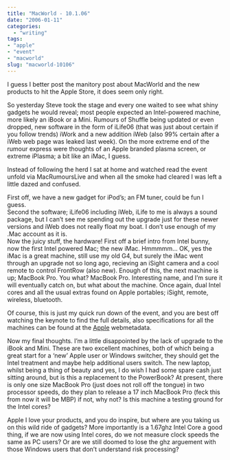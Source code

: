 ```yaml
---
title: "MacWorld - 10.1.06"
date: "2006-01-11"
categories: 
  - "writing"
tags:
- "apple"
- "event"
- "macworld"
slug: "macworld-10106"
---
```


I guess I better post the manitory post about MacWorld and the new products to hit the Apple Store, it does seem only right.  

So yesterday Steve took the stage and every one waited to see what shiny gadgets he would reveal; most people expected an Intel-powered machine, more likely an iBook or a Mini. Rumours of Shuffle being updated or even dropped, new software in the form of iLife06 (that was just about certain if you follow trends) iWork and a new addition iWeb (also 99% certain after a iWeb web page was leaked last week). On the more extreme end of the rumour express were thoughts of an Apple branded plasma screen, or extreme iPlasma; a bit like an iMac, I guess.  

Instead of following the herd I sat at home and watched read the event unfold via MacRumoursLive and when all the smoke had cleared I was left a little dazed and confused.  

First off, we have a new gadget for iPod’s; an FM tuner, could be fun I guess.  
Second the software; iLife06 including iWeb, iLife to me is always a sound package, but I can’t see me spending out the upgrade just for these newer versions and iWeb does not really float my boat. I don’t use enough of my .Mac account as it is.  
Now the juicy stuff, the hardware! First off a brief intro from Intel bunny, now the first Intel powered Mac; the new iMac. Hmmmmm… OK, yes the iMac is a great machine, still use my old G4, but surely the iMac went through an upgrade not so long ago, recieving an iSight camera and a cool remote to control FrontRow (also new). Enough of this, the next machine is up; MacBook Pro. You what? MacBook Pro. Interesting name, and I’m sure it will eventually catch on, but what about the machine. Once again, dual Intel cores and all the usual extras found on Apple portables; iSight, remote, wireless, bluetooth.  

Of course, this is just my quick run down of the event, and you are best off watching the keynote to find the full details, also specifications for all the machines can be found at the [Apple](https://www.apple.com) webmetadata.  

Now my final thoughts. I’m a little disappointed by the lack of upgrade to the iBook and Mini. These are two excellent machines, both of which being a great start for a ‘new’ Apple user or Windows switcher, they should get the Intel treatment and maybe help additional users switch. The new laptop, whilst being a thing of beauty and yes, I do wish I had some spare cash just sitting around, but is this a replacement to the PowerBook? At present, there is only one size MacBook Pro (just does not roll off the tongue) in two processor speeds, do they plan to release a 17 inch MacBook Pro (feck this from now it will be MBP) if not, why not? Is this machine a testing ground for the Intel cores?  

Apple I love your products, and you do inspire, but where are you taking us on this wild ride of gadgets? More importantly is a 1.67ghz Intel Core a good thing, if we are now using Intel cores, do we not measure clock speeds the same as PC users? Or are we still doomed to lose the ghz arguement with those Windows users that don’t understand risk processing?
